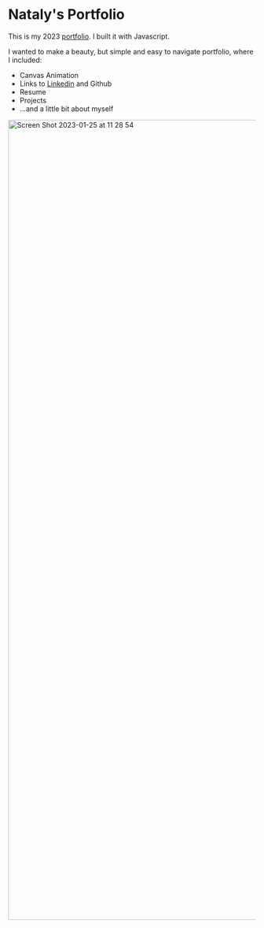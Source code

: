 # Nataly's Portfolio
This is my 2023 [portfolio](https://nmenares.github.io/portfolio/). I built it with Javascript.

I wanted to make a beauty, but simple and easy to navigate portfolio, where I included:

* Canvas Animation
* Links to [Linkedin](https://www.linkedin.com/in/nmenares/) and Github
* Resume
* Projects
* ...and a little bit about myself

[<img width="1625" alt="Screen Shot 2023-01-25 at 11 28 54" src="https://user-images.githubusercontent.com/33841883/214667812-5ab3920b-dd1d-4ed2-8141-06f8638acddd.png">](https://nmenares.github.io/#)
